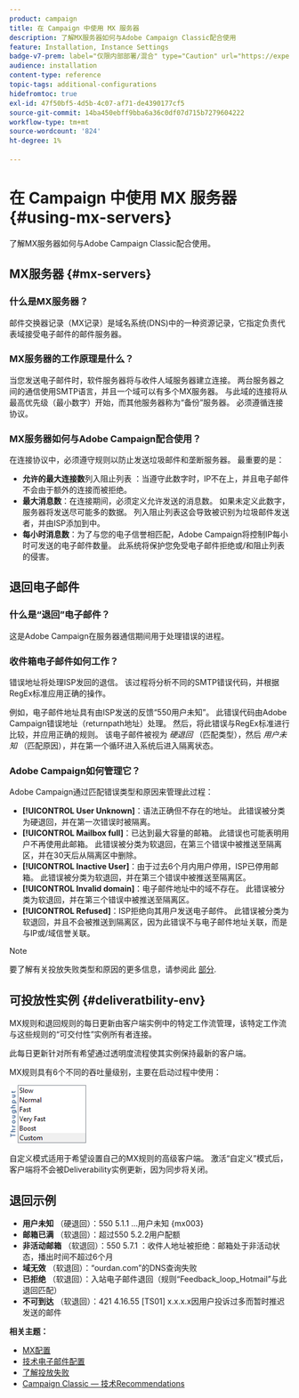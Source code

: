 ```yaml
---
product: campaign
title: 在 Campaign 中使用 MX 服务器
description: 了解MX服务器如何与Adobe Campaign Classic配合使用
feature: Installation, Instance Settings
badge-v7-prem: label="仅限内部部署/混合" type="Caution" url="https://experienceleague.adobe.com/docs/campaign-classic/using/installing-campaign-classic/architecture-and-hosting-models/hosting-models-lp/hosting-models.html?lang=zh-Hans" tooltip="仅适用于内部部署和混合部署"
audience: installation
content-type: reference
topic-tags: additional-configurations
hidefromtoc: true
exl-id: 47f50bf5-4d5b-4c07-af71-de4390177cf5
source-git-commit: 14ba450ebff9bba6a36c0df07d715b7279604222
workflow-type: tm+mt
source-wordcount: '824'
ht-degree: 1%

---
```


# 在 Campaign 中使用 MX 服务器 {#using-mx-servers}



了解MX服务器如何与Adobe Campaign Classic配合使用。

## MX服务器 {#mx-servers}

### 什么是MX服务器？

邮件交换器记录（MX记录）是域名系统(DNS)中的一种资源记录，它指定负责代表域接受电子邮件的邮件服务器。

### MX服务器的工作原理是什么？

当您发送电子邮件时，软件服务器将与收件人域服务器建立连接。 两台服务器之间的通信使用SMTP语言，并且一个域可以有多个MX服务器。 与此域的连接将从最高优先级（最小数字）开始，而其他服务器称为“备份”服务器。 必须遵循连接协议。

### MX服务器如何与Adobe Campaign配合使用？

在连接协议中，必须遵守规则以防止发送垃圾邮件和垄断服务器。 最重要的是：

* **允许的最大连接数**&#x200B;列入阻止列表 ：当遵守此数字时，IP不在上，并且电子邮件不会由于额外的连接而被拒绝。
* **最大消息数**：在连接期间，必须定义允许发送的消息数。 如果未定义此数字，服务器将发送尽可能多的数据。 列入阻止列表这会导致被识别为垃圾邮件发送者，并由ISP添加到中。
* **每小时消息数**：为了与您的电子信誉相匹配，Adobe Campaign将控制IP每小时可发送的电子邮件数量。 此系统将保护您免受电子邮件拒绝或/和阻止列表的侵害。

## 退回电子邮件

### 什么是“退回”电子邮件？

这是Adobe Campaign在服务器通信期间用于处理错误的进程。

### 收件箱电子邮件如何工作？

错误地址将处理ISP发回的退信。 该过程将分析不同的SMTP错误代码，并根据RegEx标准应用正确的操作。

例如，电子邮件地址具有由ISP发送的反馈“550用户未知”。 此错误代码由Adobe Campaign错误地址（returnpath地址）处理。 然后，将此错误与RegEx标准进行比较，并应用正确的规则。 该电子邮件被视为 *硬退回* （匹配类型），然后 *用户未知* （匹配原因），并在第一个循环进入系统后进入隔离状态。

### Adobe Campaign如何管理它？

Adobe Campaign通过匹配错误类型和原因来管理此过程：

* **[!UICONTROL User Unknown]**：语法正确但不存在的地址。 此错误被分类为硬退回，并在第一次错误时被隔离。
* **[!UICONTROL Mailbox full]**：已达到最大容量的邮箱。 此错误也可能表明用户不再使用此邮箱。 此错误被分类为软退回，在第三个错误中被推送至隔离区，并在30天后从隔离区中删除。
* **[!UICONTROL Inactive User]**：由于过去6个月内用户停用，ISP已停用邮箱。 此错误被分类为软退回，并在第三个错误中被推送至隔离区。
* **[!UICONTROL Invalid domain]**：电子邮件地址中的域不存在。 此错误被分类为软退回，并在第三个错误中被推送至隔离区。
* **[!UICONTROL Refused]**：ISP拒绝向其用户发送电子邮件。 此错误被分类为软退回，并且不会被推送到隔离区，因为此错误不与电子邮件地址关联，而是与IP或/域信誉关联。

>[!NOTE]
>
>要了解有关投放失败类型和原因的更多信息，请参阅此 [部分](../../delivery/using/understanding-delivery-failures.md#delivery-failure-types-and-reasons).

## 可投放性实例 {#deliveratbility-env}

MX规则和退回规则的每日更新由客户端实例中的特定工作流管理，该特定工作流与这些规则的“可交付性”实例所有者连接。

此每日更新针对所有希望通过透明度流程使其实例保持最新的客户端。

MX规则具有6个不同的吞吐量级别，主要在启动过程中使用：

![](assets/mx-rules-throughput.png)

自定义模式适用于希望设置自己的MX规则的高级客户端。 激活“自定义”模式后，客户端将不会被Deliverability实例更新，因为同步将关闭。

## 退回示例

* **用户未知** （硬退回）：550 5.1.1 ...用户未知 {mx003}
* **邮箱已满** （软退回）：超过550 5.2.2用户配额
* **非活动邮箱** （软退回）：550 5.7.1 ：收件人地址被拒绝：邮箱处于非活动状态，播出时间不超过6个月
* **域无效** （软退回）：“ourdan.com”的DNS查询失败
* **已拒绝** （软退回）：入站电子邮件退回（规则“Feedback_loop_Hotmail”与此退回匹配）
* **不可到达** （软退回）：421 4.16.55 [TS01] x.x.x.x因用户投诉过多而暂时推迟发送的邮件

**相关主题：**
* [MX配置](../../installation/using/email-deliverability.md#mx-configuration)
* [技术电子邮件配置](../../installation/using/email-deliverability.md)
* [了解投放失败](../../delivery/using/understanding-delivery-failures.md)
* [Campaign Classic — 技术Recommendations](https://experienceleague.adobe.com/docs/deliverability-learn/deliverability-best-practice-guide/additional-resources/campaign/acc-technical-recommendations.html)
